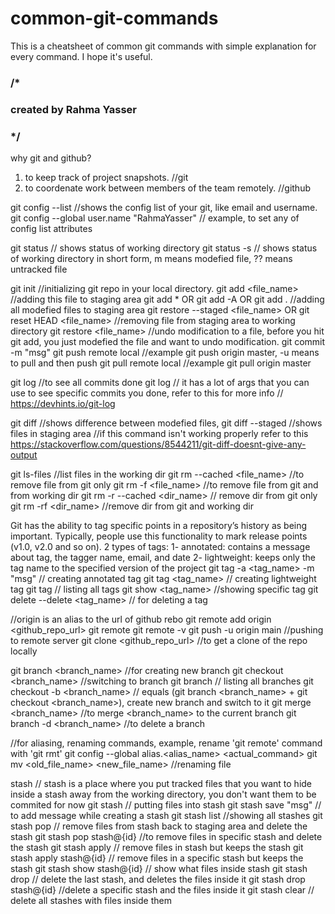 # common-git-commands
This is a cheatsheet of common git commands with simple explanation for every command. I hope it's useful.

### /*
### created by Rahma Yasser
### */

why git and github?
1. to keep track of project snapshots. //git
2. to coordenate work between members of the team remotely. //github


git config --list //shows the config list of your git, like email and username.
git config --global user.name "RahmaYasser" // example, to set any of config list attributes 


git status // shows status of working directory
git status -s // shows status of working directory in short form, m means modefied file, ?? means untracked file


git init //initializing git repo in your local directory.
git add <file_name> //adding this file to staging area
git add * OR git add -A OR git add .  //adding all modefied files to staging area 
git restore --staged <file_name> OR git reset HEAD <file_name> //removing file from staging area to working directory
git restore <file_name> //undo modification to a file, before you hit git add, you just modefied the file and want to undo modification.
git commit -m "msg" 
git push remote local //example git push origin master, -u means to pull and then push
git pull remote local //example git pull origin master

git log //to see all commits done
git log // it has a lot of args that you can use to see specific commits you done, refer to this for more info 
// https://devhints.io/git-log 


git diff //shows difference between modefied files, 
git diff --staged //shows files in staging area
//if this command isn't working properly refer to this https://stackoverflow.com/questions/8544211/git-diff-doesnt-give-any-output


git ls-files //list files in the working dir
git rm --cached <file_name> //to remove file from git only
git rm -f <file_name> //to remove file from git and from working dir
git rm -r --cached <dir_name> // remove dir from git only
git rm -rf  <dir_name> //remove dir from git and working dir


Git has the ability to tag specific points in a repository’s history as being important. Typically, 
people use this functionality to mark release points (v1.0, v2.0 and so on).
2 types of tags: 
1- annotated: contains a message about tag, the tagger name, email, and date 
2- lightweight: keeps only the tag name to the specified version of the project
git tag -a <tag_name> -m "msg" // creating annotated tag 
git tag <tag_name> // creating lightweight tag 
git tag // listing all tags
git show <tag_name> //showing specific tag
git delete --delete <tag_name> // for deleting a tag


//origin is an alias to the url of github rebo
git remote add origin <github_repo_url>
git remote
git remote -v
git push -u origin main //pushing to remote server
git clone <github_repo_url> //to get a clone of the repo locally



git branch <branch_name> //for creating new branch
git checkout <branch_name> //switching to branch
git branch // listing all branches
git checkout -b <branch_name> // equals (git branch <branch_name> + git checkout <branch_name>), create new branch and switch to it
git merge <branch_name> //to merge <branch_name> to the current branch
git branch -d <branch_name> //to delete a branch


//for aliasing, renaming commands, example, rename 'git remote' command with 'git rmt' 
git config --global alias.<alias_name> <actual_command>
git mv <old_file_name> <new_file_name> //renaming file 


stash // stash is a place where you put tracked files that you want to hide inside a stash away from the working directory, you don't want them to be commited for now 
git stash // putting files into stash
git stash save "msg" // to add message while creating a stash
git stash list //showing all stashes
git stash pop // remove files from stash back to staging area and delete the stash 
git stash pop stash@{id} //to remove files in specific stash and delete the stash
git stash apply // remove files in stash but keeps the stash
git stash apply stash@{id} // remove files in a specific stash but keeps the stash
git stash show stash@{id} // show what files inside stash
git stash drop // delete the last stash, and deletes the files inside it
git stash drop stash@{id} //delete a specific stash and the files inside it
git stash clear // delete all stashes with files inside them
